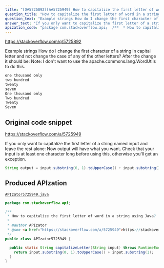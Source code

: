 ```yaml
---
title: "[Q#5725892][A#5725949] How to capitalize the first letter of word in a string using Java?"
question_title: "How to capitalize the first letter of word in a string using Java?"
question_text: "Example strings How do I change the first character of a string in capital letter and not change the case of any of the other letters? After the change it should be: Note: I don't want to use the apache.commons.lang.WordUtils to do this."
answer_text: "If you only want to capitalize the first letter of a string named input and leave the rest alone: Now output will have what you want. Check that your input is at least one character long before using this, otherwise you'll get an exception."
apization_code: "package com.stackoverflow.api;  /**  * How to capitalize the first letter of word in a string using Java?  *  * @author APIzator  * @see <a href=\"https://stackoverflow.com/a/5725949\">https://stackoverflow.com/a/5725949</a>  */ public class APIzator5725949 {    public static String capitalizeLetter(String input) throws RuntimeException {     return input.substring(0, 1).toUpperCase() + input.substring(1);   } }"
---
```


https://stackoverflow.com/q/5725892

Example strings
How do I change the first character of a string in capital letter and not change the case of any of the other letters?
After the change it should be:
Note: I don&#x27;t want to use the apache.commons.lang.WordUtils to do this.


```java
one thousand only
two hundred
twenty
seven
One thousand only
Two hundred
Twenty
Seven
```


## Original code snippet

https://stackoverflow.com/a/5725949

If you only want to capitalize the first letter of a string named input and leave the rest alone:
Now output will have what you want. Check that your input is at least one character long before using this, otherwise you&#x27;ll get an exception.

```java
String output = input.substring(0, 1).toUpperCase() + input.substring(1);
```

## Produced APIzation

[`APIzator5725949.java`](https://github.com/pasqualesalza/apization-temp-data/raw/master/apizations/java/APIzator5725949.java)

```java
package com.stackoverflow.api;

/**
 * How to capitalize the first letter of word in a string using Java?
 *
 * @author APIzator
 * @see <a href="https://stackoverflow.com/a/5725949">https://stackoverflow.com/a/5725949</a>
 */
public class APIzator5725949 {

  public static String capitalizeLetter(String input) throws RuntimeException {
    return input.substring(0, 1).toUpperCase() + input.substring(1);
  }
}

```